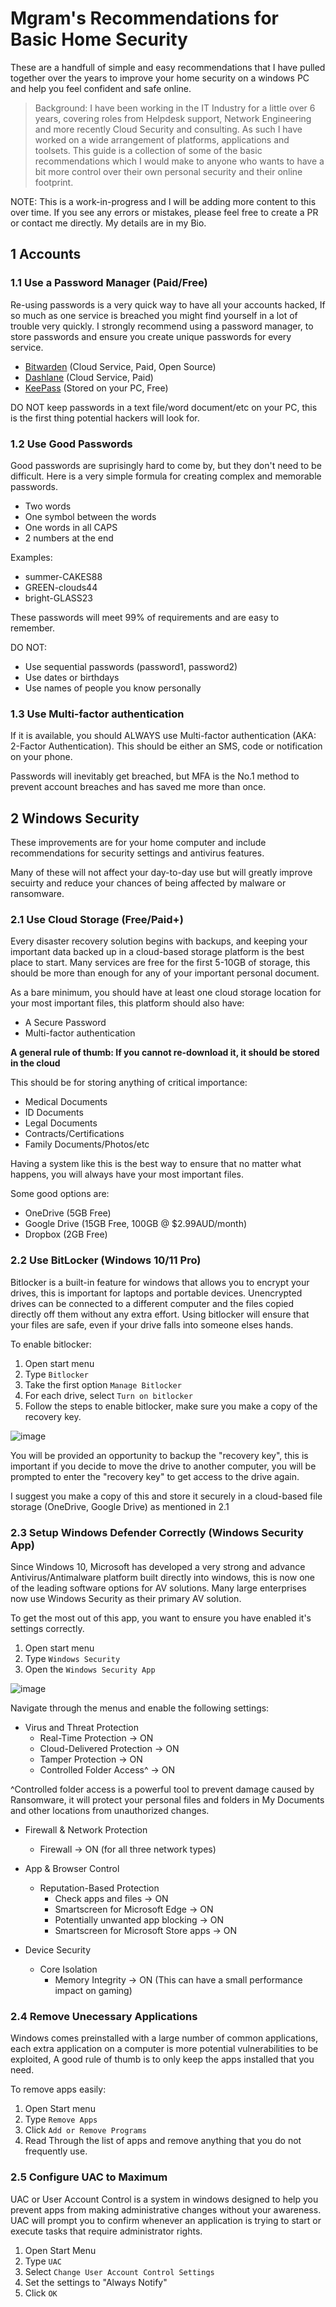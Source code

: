 # Mgram's Recommendations for Basic Home Security

These are a handfull of simple and easy recommendations that I have pulled together over the years to improve your home security on a windows PC and help you feel confident and safe online.

> Background: I have been working in the IT Industry for a little over 6 years, covering roles from Helpdesk support, Network Engineering and more recently Cloud Security and consulting. As such I have worked on a wide arrangement of platforms, applications and toolsets. This guide is a collection of some of the basic recommendations which I would make to anyone who wants to have a bit more control over their own personal security and their online footprint.

NOTE: This is a work-in-progress and I will be adding more content to this over time. If you see any errors or mistakes, please feel free to create a PR or contact me directly. My details are in my Bio.

## 1 Accounts

### 1.1 Use a Password Manager (Paid/Free)

Re-using passwords is a very quick way to have all your accounts hacked, If so much as one service is breached you might find yourself in a lot of trouble very quickly. I strongly recommend using a password manager, to store passwords and ensure you create unique passwords for every service.

- [Bitwarden](https://bitwarden.com/) (Cloud Service, Paid, Open Source)
- [Dashlane](https://www.dashlane.com/) (Cloud Service, Paid)
- [KeePass](https://keepass.info) (Stored on your PC, Free)

DO NOT keep passwords in a text file/word document/etc on your PC, this is the first thing potential hackers will look for.

### 1.2 Use Good Passwords

Good passwords are suprisingly hard to come by, but they don't need to be difficult. Here is a very simple formula for creating complex and memorable passwords.

- Two words
- One symbol between the words
- One words in all CAPS
- 2 numbers at the end

Examples:

- summer-CAKES88
- GREEN-clouds44
- bright-GLASS23

These passwords will meet 99% of requirements and are easy to remember.

DO NOT:
- Use sequential passwords (password1, password2)
- Use dates or birthdays
- Use names of people you know personally

### 1.3 Use Multi-factor authentication

If it is available, you should ALWAYS use Multi-factor authentication (AKA: 2-Factor Authentication). This should be either an SMS, code or notification on your phone. 

Passwords will inevitably get breached, but MFA is the No.1 method to prevent account breaches and has saved me more than once.

## 2 Windows Security

These improvements are for your home computer and include recommendations for security settings and antivirus features.

Many of these will not affect your day-to-day use but will greatly improve secuirty and reduce your chances of being affected by malware or ransomware.

### 2.1 Use Cloud Storage (Free/Paid+)

Every disaster recovery solution begins with backups, and keeping your important data backed up in a cloud-based storage platform is the best place to start. Many services are free for the first 5-10GB of storage, this should be more than enough for any of your important personal document.

As a bare minimum, you should have at least one cloud storage location for your most important files, this platform should also have:
- A Secure Password
- Multi-factor authentication

**A general rule of thumb: If you cannot re-download it, it should be stored in the cloud**

This should be for storing anything of critical importance:
- Medical Documents
- ID Documents
- Legal Documents
- Contracts/Certifications
- Family Documents/Photos/etc

Having a system like this is the best way to ensure that no matter what happens, you will always have your most important files.

Some good options are:
- OneDrive (5GB Free)
- Google Drive (15GB Free, 100GB @ $2.99AUD/month)
- Dropbox (2GB Free)

### 2.2 Use BitLocker (Windows 10/11 Pro)

Bitlocker is a built-in feature for windows that allows you to encrypt your drives, this is important for laptops and portable devices. Unencrypted drives can be connected to a different computer and the files copied directly off them without any extra effort. Using bitlocker will ensure that your files are safe, even if your drive falls into someone elses hands.

To enable bitlocker:
1. Open start menu
2. Type `Bitlocker`
3. Take the first option `Manage Bitlocker`
4. For each drive, select `Turn on bitlocker`
5. Follow the steps to enable bitlocker, make sure you make a copy of the recovery key.

![image](https://user-images.githubusercontent.com/85346345/175436088-64ec346d-e107-42eb-9a32-26df9a1255c1.png)

You will be provided an opportunity to backup the "recovery key", this is important if you decide to move the drive to another computer, you will be prompted to enter the "recovery key" to get access to the drive again.

I suggest you make a copy of this and store it securely in a cloud-based file storage (OneDrive, Google Drive) as mentioned in 2.1

### 2.3 Setup Windows Defender Correctly (Windows Security App)

Since Windows 10, Microsoft has developed a very strong and advance Antivirus/Antimalware platform built directly into windows, this is now one of the leading software options for AV solutions. Many large enterprises now use Windows Security as their primary AV solution.

To get the most out of this app, you want to ensure you have enabled it's settings correctly.

1. Open start menu
2. Type `Windows Security`
3. Open the `Windows Security App`

![image](https://user-images.githubusercontent.com/85346345/175436120-9ae59410-b0f4-4b24-a0c5-edd432c1a780.png)

Navigate through the menus and enable the following settings:

- Virus and Threat Protection
    - Real-Time Protection -> ON
    - Cloud-Delivered Protection -> ON
    - Tamper Protection -> ON
    - Controlled Folder Access^ -> ON

^Controlled folder access is a powerful tool to prevent damage caused by Ransomware, it will protect your personal files and folders in My Documents and other locations from unauthorized changes.

- Firewall & Network Protection
    - Firewall -> ON (for all three network types)

- App & Browser Control
    - Reputation-Based Protection
        - Check apps and files -> ON
        - Smartscreen for Microsoft Edge -> ON
        - Potentially unwanted app blocking -> ON
        - Smartscreen for Microsoft Store apps -> ON

- Device Security
    - Core Isolation
        - Memory Integrity -> ON (This can have a small performance impact on gaming)

### 2.4 Remove Unecessary Applications

Windows comes preinstalled with a large number of common applications, each extra application on a computer is more potential vulnerabilities to be exploited, A good rule of thumb is to only keep the apps installed that you need.

To remove apps easily:
1. Open Start menu
2. Type `Remove Apps`
3. Click `Add or Remove Programs`
4. Read Through the list of apps and remove anything that you do not frequently use.

### 2.5 Configure UAC to Maximum

UAC or User Account Control is a system in windows designed to help you prevent apps from making administrative changes without your awareness. UAC will prompt you to confirm whenever an application is trying to start or execute tasks that require administrator rights.

1. Open Start Menu
2. Type `UAC`
3. Select `Change User Account Control Settings`
4. Set the settings to "Always Notify"
5. Click `OK`
